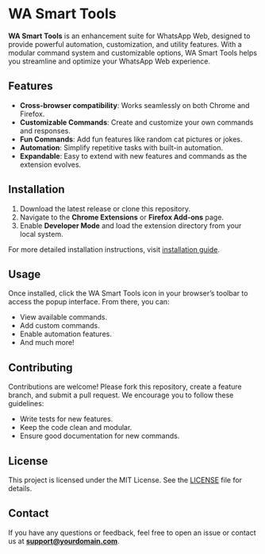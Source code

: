 # WA Smart Tools

**WA Smart Tools** is an enhancement suite for WhatsApp Web, designed to provide powerful automation, customization, and utility features. With a modular command system and customizable options, WA Smart Tools helps you streamline and optimize your WhatsApp Web experience.

## Features

- **Cross-browser compatibility**: Works seamlessly on both Chrome and Firefox.
- **Customizable Commands**: Create and customize your own commands and responses.
- **Fun Commands**: Add fun features like random cat pictures or jokes.
- **Automation**: Simplify repetitive tasks with built-in automation.
- **Expandable**: Easy to extend with new features and commands as the extension evolves.

## Installation

1. Download the latest release or clone this repository.
2. Navigate to the **Chrome Extensions** or **Firefox Add-ons** page.
3. Enable **Developer Mode** and load the extension directory from your local system.

For more detailed installation instructions, visit [installation guide](./docs/installation.md).

## Usage

Once installed, click the WA Smart Tools icon in your browser’s toolbar to access the popup interface. From there, you can:
- View available commands.
- Add custom commands.
- Enable automation features.
- And much more!

## Contributing

Contributions are welcome! Please fork this repository, create a feature branch, and submit a pull request. We encourage you to follow these guidelines:

- Write tests for new features.
- Keep the code clean and modular.
- Ensure good documentation for new commands.

## License

This project is licensed under the MIT License. See the [LICENSE](LICENSE) file for details.

## Contact

If you have any questions or feedback, feel free to open an issue or contact us at **support@yourdomain.com**.
